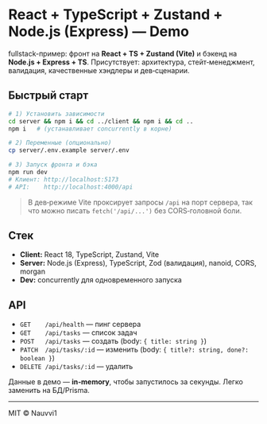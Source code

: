 # React + TypeScript + Zustand + Node.js (Express) — Demo

fullstack-пример: фронт на **React + TS + Zustand (Vite)** и бэкенд на **Node.js + Express + TS**.
Присутствует: архитектура, стейт‑менеджмент, валидация, качественные хэндлеры и дев‑сценарии.

## Быстрый старт

```bash
# 1) Установить зависимости
cd server && npm i && cd ../client && npm i && cd ..
npm i   # (устанавливает concurrently в корне)

# 2) Переменные (опционально)
cp server/.env.example server/.env

# 3) Запуск фронта и бэка
npm run dev
# Клиент: http://localhost:5173
# API:    http://localhost:4000/api
```

> В дев‑режиме Vite проксирует запросы `/api` на порт сервера, так что можно писать `fetch('/api/...')` без CORS‑головной боли.

## Стек
- **Client:** React 18, TypeScript, Zustand, Vite
- **Server:** Node.js (Express), TypeScript, Zod (валидация), nanoid, CORS, morgan
- **Dev:** concurrently для одновременного запуска

## API
- `GET    /api/health` — пинг сервера
- `GET    /api/tasks` — список задач
- `POST   /api/tasks` — создать (body: `{ title: string }`)
- `PATCH  /api/tasks/:id` — изменить (body: `{ title?: string, done?: boolean }`)
- `DELETE /api/tasks/:id` — удалить

Данные в демо — **in‑memory**, чтобы запустилось за секунды. Легко заменить на БД/Prisma.

---

MIT © Nauvvi1
